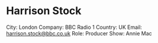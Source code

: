 # Harrison Stock

City: London
Company: BBC Radio 1
Country: UK
Email: harrison.stock@bbc.co.uk
Role: Producer
Show: Annie Mac